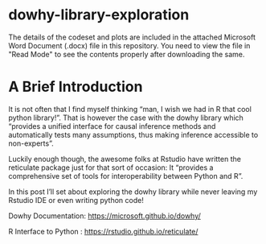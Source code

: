 # dowhy-library-exploration

The details of the codeset and plots are included in the attached Microsoft Word Document (.docx) file in this repository. 
You need to view the file in "Read Mode" to see the contents properly after downloading the same.


A Brief Introduction
=======================

It is not often that I find myself thinking “man, I wish we had in R that cool python library!”. That is however the case with the dowhy library which “provides a unified interface for causal inference methods and automatically tests many assumptions, thus making inference accessible to non-experts”.

Luckily enough though, the awesome folks at Rstudio have written the reticulate package just for that sort of occasion: It “provides a comprehensive set of tools for interoperability between Python and R”.

In this post I’ll set about exploring the dowhy library while never leaving my Rstudio IDE or even writing python code!

Dowhy Documentation: https://microsoft.github.io/dowhy/

R Interface to Python : https://rstudio.github.io/reticulate/
